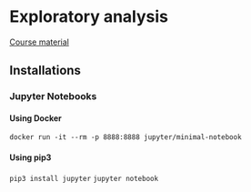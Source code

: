 # Exploratory analysis

[Course material](http://learning.esiea.fr/course/view.php?id=254#section-6)

## Installations

### Jupyter Notebooks

#### Using Docker

`docker run -it --rm -p 8888:8888 jupyter/minimal-notebook`

#### Using pip3

`pip3 install jupyter`
`jupyter notebook`